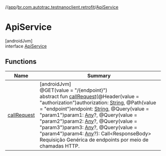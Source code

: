 //[app](../../../index.md)/[br.com.autotrac.testnanoclient.retrofit](../index.md)/[ApiService](index.md)

# ApiService

[androidJvm]\
interface [ApiService](index.md)

## Functions

| Name | Summary |
|---|---|
| [callRequest](call-request.md) | [androidJvm]<br>@GET(value = &quot;/{endpoint}&quot;)<br>abstract fun [callRequest](call-request.md)(@Header(value = &quot;authorization&quot;)authorization: [String](https://kotlinlang.org/api/latest/jvm/stdlib/kotlin/-string/index.html), @Path(value = &quot;endpoint&quot;)endpoint: [String](https://kotlinlang.org/api/latest/jvm/stdlib/kotlin/-string/index.html), @Query(value = &quot;param1&quot;)param1: [Any](https://kotlinlang.org/api/latest/jvm/stdlib/kotlin/-any/index.html)?, @Query(value = &quot;param2&quot;)param2: [Any](https://kotlinlang.org/api/latest/jvm/stdlib/kotlin/-any/index.html)?, @Query(value = &quot;param3&quot;)param3: [Any](https://kotlinlang.org/api/latest/jvm/stdlib/kotlin/-any/index.html)?, @Query(value = &quot;param4&quot;)param4: [Any](https://kotlinlang.org/api/latest/jvm/stdlib/kotlin/-any/index.html)?): Call&lt;ResponseBody&gt;<br>Requisição Genérica de endpoints por meio de chamadas HTTP. |
